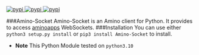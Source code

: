 [
![pypi](https://img.shields.io/badge/Amino_Sockets-Examples-orange)
](https://pypi.org/project/Amino-Socket/Examples)
[
![pypi](https://img.shields.io/badge/Amino--Socket%20build%20and%20test-passing-brightgreen?logo=github&labelColor=black)
](https://github.com/Hanamixp/Amino-Socket)
[
![pypi](https://img.shields.io/badge/pypi-v1.0.0-blue)
](https://pypi.org/project/Amino-Socket/)

###Amino-Socket 
Amino-Socket is an Amino client for Python. It provides to access [aminoapps](https://aminoapps.com) WebSockets.
###Installation
You can use either `python3 setup.py install` or `pip3 install Amino-Socket` to install.
- **Note** This Python Module tested on `python3.10`

### 

